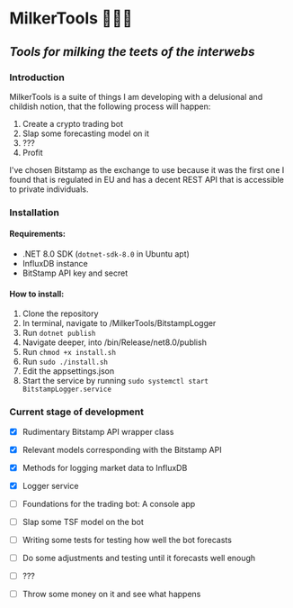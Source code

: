 # MilkerTools 🐄👷🥛

## <em>Tools for milking the teets of the interwebs</em>

### Introduction

MilkerTools is a suite of things I am developing with a delusional and childish notion, that the following process will happen:

1. Create a crypto trading bot
2. Slap some forecasting model on it
3. ???
4. Profit

I've chosen Bitstamp as the exchange to use because it was the first one I found that is regulated in EU and has a decent REST API that is accessible to private individuals.

### Installation

#### Requirements:

- .NET 8.0 SDK (`dotnet-sdk-8.0` in Ubuntu apt)
- InfluxDB instance
- BitStamp API key and secret

#### How to install:

1. Clone the repository		
2. In terminal, navigate to /MilkerTools/BitstampLogger
3. Run `dotnet publish`
4. Navigate deeper, into /bin/Release/net8.0/publish
3. Run `chmod +x install.sh`
4. Run `sudo ./install.sh`
5. Edit the appsettings.json
6. Start the service by running `sudo systemctl start BitstampLogger.service`

### Current stage of development

- [x] Rudimentary Bitstamp API wrapper class
- [x] Relevant models corresponding with the Bitstamp API
- [x] Methods for logging market data to InfluxDB
- [x] Logger service
- [ ] Foundations for the trading bot: A console app
- [ ] Slap some TSF model on the bot
- [ ] Writing some tests for testing how well the bot forecasts
- [ ] Do some adjustments and testing until it forecasts well enough
- [ ] ???
- [ ] Throw some money on it and see what happens

